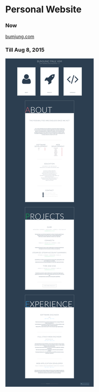 Personal Website
==========
### Now
[bumjung.com](http://bumjung.com)

### Till Aug 8, 2015
![bumjung.com](/bumjung_3a.png?raw=true)